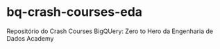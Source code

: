# bq-crash-courses-eda
Repositório do Crash Courses BigQUery: Zero to Hero da Engenharia de Dados Academy
